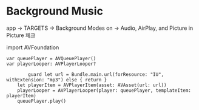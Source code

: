 # Background Music

app -> TARGETS -> Background Modes on -> Audio, AirPlay, and Picture in Picture 체크

import AVFoundation

    var queuePlayer = AVQueuePlayer()
    var playerLooper: AVPlayerLooper?
    
            guard let url = Bundle.main.url(forResource: "IU", withExtension: "mp3") else { return }
        let playerItem = AVPlayerItem(asset: AVAsset(url: url))
        playerLooper = AVPlayerLooper(player: queuePlayer, templateItem: playerItem)
        queuePlayer.play()